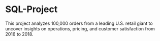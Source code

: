 # SQL-Project
 This project analyzes 100,000 orders from a leading U.S. retail giant to uncover insights on operations, pricing, and customer satisfaction from 2016 to 2018.
